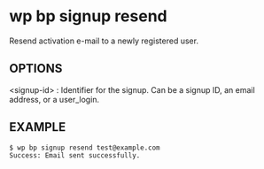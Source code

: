 #	wp bp signup resend

Resend activation e-mail to a newly registered user.

## OPTIONS

&lt;signup-id&gt;
: Identifier for the signup. Can be a signup ID, an email address, or a user_login.

## EXAMPLE

    $ wp bp signup resend test@example.com
    Success: Email sent successfully.
